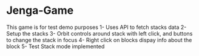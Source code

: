# Jenga-Game
This game is for test demo purposes
1- Uses API to fetch stacks data
2- Setup the stacks
3- Orbit controls around stack with left click, and buttons to change the stack in focus
4- Right click on blocks dispay info about the block
5- Test Stack mode implemented
